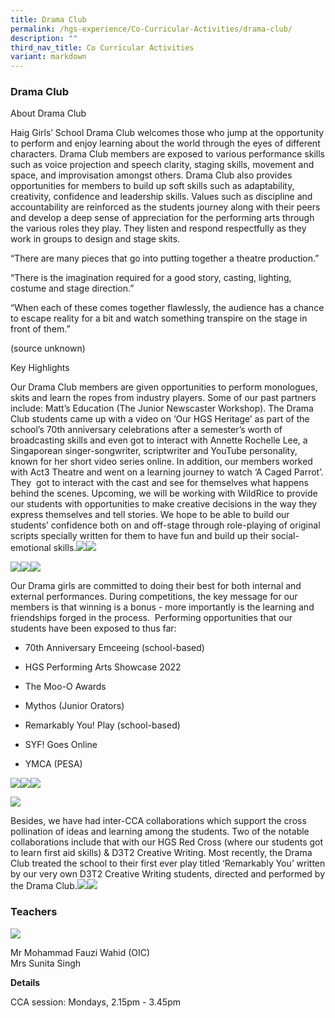 ```yaml
---
title: Drama Club
permalink: /hgs-experience/Co-Curricular-Activities/drama-club/
description: ""
third_nav_title: Co Curricular Activities
variant: markdown
---
```

### Drama Club

About Drama Club

Haig Girls’ School Drama Club welcomes those who jump at the opportunity to perform and enjoy learning about the world through the eyes of different characters. Drama Club members are exposed to various performance skills such as voice projection and speech clarity, staging skills, movement and space, and improvisation amongst others. Drama Club also provides opportunities for members to build up soft skills such as adaptability, creativity, confidence and leadership skills. Values such as discipline and accountability are reinforced as the students journey along with their peers and develop a deep sense of appreciation for the performing arts through the various roles they play. They listen and respond respectfully as they work in groups to design and stage skits. 

“There are many pieces that go into putting together a theatre production.”

“There is the imagination required for a good story, casting, lighting, costume and stage direction.”

“When each of these comes together flawlessly, the audience has a chance to escape reality for a bit and watch something transpire on the stage in front of them.” 

(source unknown)

Key Highlights

Our Drama Club members are given opportunities to perform monologues, skits and learn the ropes from industry players. Some of our past partners include: Matt’s Education (The Junior Newscaster Workshop). The Drama Club students came up with a video on ‘Our HGS Heritage’ as part of the school’s 70th anniversary celebrations after a semester’s worth of broadcasting skills and even got to interact with Annette Rochelle Lee, a Singaporean singer-songwriter, scriptwriter and YouTube personality, known for her short video series online. In addition, our members worked with Act3 Theatre and went on a learning journey to watch ‘A Caged Parrot’. They  got to interact with the cast and see for themselves what happens behind the scenes. Upcoming, we will be working with WildRice to provide our students with opportunities to make creative decisions in the way they express themselves and tell stories. We hope to be able to build our students’ confidence both on and off-stage through role-playing of original scripts specially written for them to have fun and build up their social-emotional skills.![](https://lh6.googleusercontent.com/7p4GdpOOiycHh_3u44RDI1MGdqPm1fZIjFfQio5ktyDOszhWQbLAtVuGJqB1iGhN9kWJ4ylyrdRTjcmK8uNv2kxbY-EYsxF5epVFKh6tVsAqRsP0esQGRloSaGHQWzgwiXImNA0NmWGu)![](https://lh6.googleusercontent.com/ej93xErHK7x3i5z0Ub7osRtdv_XHJOz_1VJZ6MTlOb7sqQP6vnNNEKarePe4gY3d96aBj7eZGTeS0HDn9FG1GiRHkuF64SmDeCI3LnLtTd7SdNDDsMdgU_cdgT5rODOvyDavXQQAwL7X)

![](https://lh5.googleusercontent.com/ZS_Vl4IxjmUGlK0giiIJp2TgjVCLr5Agovl9-tSDr-hSY4_769Mid37EJwqfcLQJl0QNqekhJVeAbeyWpXo1BrdPOTsttxF_DKA1dPIxsHEew3dg-9xleVmbgQ1Xz_Nz5iAimy_xhLGU)![](https://lh6.googleusercontent.com/FB_Rn01bAiaXHiTXw_OiQaA7ok0tuBKvFyN4Tui1nj6InNq0zRKApi8fcA7_9mFjyFS9hICyLup2UhgV_I424iUpIGwUMTNHU5k7HybH2BYjVi6me7WLaXqs2gnENUHcomzHi7CMg5zV)![](https://lh6.googleusercontent.com/Kl_zK_3tOsooQ-d71RqNaGTcrZL0IMhX64xNxXJWGqOdyTr0v6L57V4X7VToAkFRiwLMyU0GknGsffNdl2yM-mSVwOtiak4Hli4OgfuuhxVv0GmFxkcbHOwO50AEPeUx55jB5uuuM8Kr)

Our Drama girls are committed to doing their best for both internal and external performances. During competitions, the key message for our members is that winning is a bonus - more importantly is the learning and friendships forged in the process.  Performing opportunities that our students have been exposed to thus far:

*   70th Anniversary Emceeing (school-based)
    
*   HGS Performing Arts Showcase 2022
    
*   The Moo-O Awards
    
*   Mythos (Junior Orators)
    
*   Remarkably You! Play (school-based)
    
*   SYF! Goes Online
    
*   YMCA (PESA)
    

![](https://lh4.googleusercontent.com/EFHd43PeBixodSvn1l_LN9EljwHAThI94pdB9kRxGE5I7nMOli51HMlfWvLj20LJwFp9u1H903glOU5MNjxDx20IWMC4wnwTXfj1_pQzfNE3j4hgcha6vcRZ8KvuN_YQKlc-vOHapNqJ)![](https://lh4.googleusercontent.com/1Y0xFZ4ekpV6qTxcZrY_GJPTGLDw-tIPLysyLv6CXr9u1mKwIlaQMGXQH8ZXZj11_Gsl8mw_brrppYDFazJvS8ZdtbGXvdPYsgSxYNtcExrDyzy1o1AvD7ecjUUxMWp0vdB1BJESgG3u)![](https://lh5.googleusercontent.com/KMZgChRjoSX0caY7KfQMmhPZl6l557gQNEE6IWO2xwea5LblOci9aj3GgKzHZekm46uFnXO9VGO9XHd4t5JNxtfZzzCR3_BZFF5dM22rS1ChTP4bYBob8YT41SXqOoddAYhYh-LD9CYu)

![](https://lh6.googleusercontent.com/i7cMK1tXKJG5Xc5G2iUW9v74xT-7516KWVsQYhuJlWwcdbCDVzwXuwwZSEfRADhNB5pSDQyllv9ebHpYi8oAotEr_8Ih9UZT_WWk02bJboVxK3t6KxqOWHGQ5LbJicx89m5s0_zEk9Nl)

  

Besides, we have had inter-CCA collaborations which support the cross pollination of ideas and learning among the students. Two of the notable collaborations include that with our HGS Red Cross (where our students got to learn first aid skills) & D3T2 Creative Writing. Most recently, the Drama Club treated the school to their first ever play titled ‘Remarkably You’ written by our very own D3T2 Creative Writing students, directed and performed by the Drama Club.![](https://lh6.googleusercontent.com/cfQWm6u4pbfT5mpNsxbFVmD-5sbzpHq-eOKdUC2HEPC4MV14BsEhf0CYNubvJb9dCqauhkbF0_60M87zhsruHRqe_roz79ad_zzJH3P8ku8AfysAlAltd-nETfeInUPtqPJfSMxHo-H1)![](https://lh3.googleusercontent.com/SlYLHdES3Wshn1GjBU0rkjJHP2EWn-19JAnmvQ9tF2ayQKWq7GihxmJsS1Gx0ts7IZWVtGbGM6JBzmF6KqFRrhO3ma7wUD8O7VPT-jq84jxgJv8hvMBJDKZyeJx7qwYRklOCqtFPZhJ9)

  

  

  

  

  

  

### Teachers
![](https://lh5.googleusercontent.com/CgnB94LotWOmwMbwqxcCGxh0vGP0hNUWjZz2alw6FIRJiKawt2WmLOvs6qMDrF_-XhUMuolkCQlmlnLtOtXDdHB_j0Ptvy2SoamTk0Sa5z7QkS-Rq5A1_RAWk_tW5dfm-rpNnYTMIZPh)

  
Mr Mohammad Fauzi Wahid (OIC)  
Mrs Sunita Singh  


**Details**

CCA session: Mondays, 2.15pm - 3.45pm